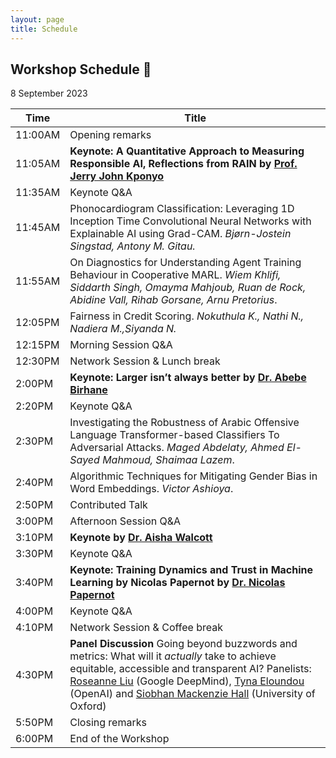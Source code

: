 ```yaml
---
layout: page
title: Schedule
---
```


## Workshop Schedule 📯

8 September 2023

| Time | Title             |
|------|-------------------|
|11:00AM| Opening remarks                                |
|11:05AM| **Keynote: A Quantitative Approach to Measuring Responsible AI, Reflections from RAIN by [Prof. Jerry John Kponyo](https://trustaideepindaba.github.io/2023/07/20/keynote/)**                                |
|11:35AM| Keynote Q&A                                       |
|11:45AM| Phonocardiogram Classification: Leveraging 1D Inception Time Convolutional Neural Networks with Explainable AI using Grad-CAM. *Bjørn-Jostein Singstad, Antony M. Gitau.*                                 |
|11:55AM| On Diagnostics for Understanding Agent Training Behaviour in Cooperative MARL. *Wiem Khlifi, Siddarth Singh, Omayma Mahjoub, Ruan de Rock, Abidine Vall, Rihab Gorsane, Arnu Pretorius*.                                 |
|12:05PM| Fairness in Credit Scoring. *Nokuthula K., Nathi N., Nadiera M.,Siyanda N.*                                 |
|12:15PM| Morning Session Q&A                        |
|12:30PM| Network Session & Lunch break      |
|2:00PM| **Keynote: Larger isn’t always better by [Dr. Abebe Birhane](https://trustaideepindaba.github.io/2023/07/15/keynote/)**                                |
|2:20PM| Keynote Q&A                                       |
|2:30PM| Investigating the Robustness of Arabic Offensive Language Transformer-based Classifiers To Adversarial Attacks. *Maged Abdelaty, Ahmed El-Sayed Mahmoud, Shaimaa Lazem*.                                 |
|2:40PM| Algorithmic Techniques for Mitigating Gender Bias in Word Embeddings. *Victor Ashioya*.                                  |
|2:50PM| Contributed Talk                                 |
|3:00PM| Afternoon Session  Q&A                      |
|3:10PM| **Keynote by [Dr. Aisha Walcott](https://trustaideepindaba.github.io/2023/06/15/keynote/)**                                |
|3:30PM| Keynote Q&A                                       |
|3:40PM| **Keynote: Training Dynamics and Trust in Machine Learning by Nicolas Papernot by [Dr. Nicolas Papernot](https://trustaideepindaba.github.io/2023/06/16/keynote/)**                                |
|4:00PM| Keynote Q&A                                       |
|4:10PM| Network Session & Coffee break      |
|4:30PM| **Panel Discussion** Going beyond buzzwords and metrics: What will it *actually* take to achieve equitable, accessible and transparent AI? Panelists: [Roseanne Liu](https://rosanneliu.com/) (Google DeepMind), [Tyna Eloundou](https://eloundou.net/) (OpenAI) and [Siobhan Mackenzie Hall](https://www.nds.ox.ac.uk/team/siobhan-hall) (University of Oxford)   |
|5:50PM| Closing remarks                                  |
|6:00PM| End of the Workshop                          |

